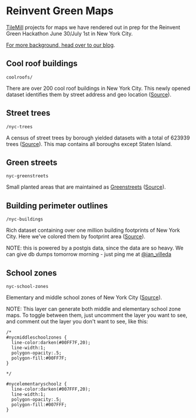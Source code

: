 Reinvent Green Maps
===================

[TileMill](http://mapbox.com/tilemill/) projects for maps we have rendered out in prep for the Reinvent Green Hackathon June 30/July 1st in New York City.

[For more background, head over to our blog](http://mapbox.com/blog/reinvent-green).

## Cool roof buildings

`coolroofs/`

There are over 200 cool roof buildings in New York City. This newly opened dataset identifies them by street address and geo location ([Source](https://nycopendata.socrata.com/Environmental-Sustainability/NYC-Cool-Roofs-Buildings/uuxn-wzxe)).

## Street trees

`/nyc-trees`

A census of street trees by borough yielded datasets with a total of 623939 trees ([Source](https://nycopendata.socrata.com/browse?q=street%20tree%20census&sortBy=relevance)). This map contains all boroughs except Staten Island.

## Green streets

`nyc-greenstreets`

Small planted areas that are maintained as [Greenstreets](http://www.nycgovparks.org/trees) ([Source](https://nycopendata.socrata.com/Environmental-Sustainability/Greenstreets/p23h-ci72)).


## Building perimeter outlines

`/nyc-buildings`

Rich dataset containing over one million building footprints of New York City. Here we've colored them by footprint area ([Source](https://nycopendata.socrata.com/Facilities-and-Structures/Building-Perimeter-Outlines/r7fd-yd5e)).

NOTE: this is powered by a postgis data, since the data are so heavy. We can give db dumps tomorrow morning - just ping me at [@ian_villeda](https://twitter.com/ian_villeda)

## School zones

`nyc-school-zones`

Elementary and middle school zones of New York City ([Source](https://nycopendata.socrata.com/Education/School-Zones-2011-2012/dqkt-8x6u)).

NOTE: This layer can generate both middle and elementary school zone maps. To toggle between them, just uncomment the layer you want to see, and comment out the layer you don't want to see, like this: 

```carto
/*
#nycmiddleschoolzones {
  line-color:darken(#00FF7F,20);
  line-width:1;
  polygon-opacity:.5;
  polygon-fill:#00FF7F;
}

*/

#nycelementaryschoolz {
  line-color:darken(#007FFF,20);
  line-width:1;
  polygon-opacity:.5;
  polygon-fill:#007FFF;
}
``` 
